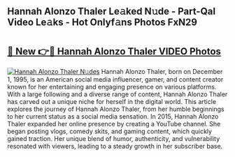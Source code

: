 ## Hannah Alonzo Thaler Le𝚊ked N𝚞de - Part-QaI Video Le𝚊ks - Hot Onlyf𝚊ns Photos FxN29

# <h2><a href="http://ab50385.deff.icu/?id=Hannah+Alonzo+Thaler">🔗 New 👉🔴 Hannah Alonzo Thaler VIDEO Photos</a></h2>

[![Hannah Alonzo Thaler N𝚞des](https://i.imgur.com/rIISA9y.gif)](http://ab50385.deff.icu/?id=Hannah+Alonzo+Thaler)
Hannah Alonzo Thaler, born on December 1, 1995, is an American social media influencer, gamer, and content creator known for her entertaining and engaging presence on various platforms. With a large following and a diverse range of content, Hannah Alonzo Thaler has carved out a unique niche for herself in the digital world. This article explores the journey of Hannah Alonzo Thaler, from her humble beginnings to her current status as a social media sensation. In 2015, Hannah Alonzo Thaler expanded her online presence by creating a YouTube channel. She began posting vlogs, comedy skits, and gaming content, which quickly gained traction. Her unique blend of humor, authenticity, and vulnerability resonated with viewers, leading to a steady growth in her subscriber base.
